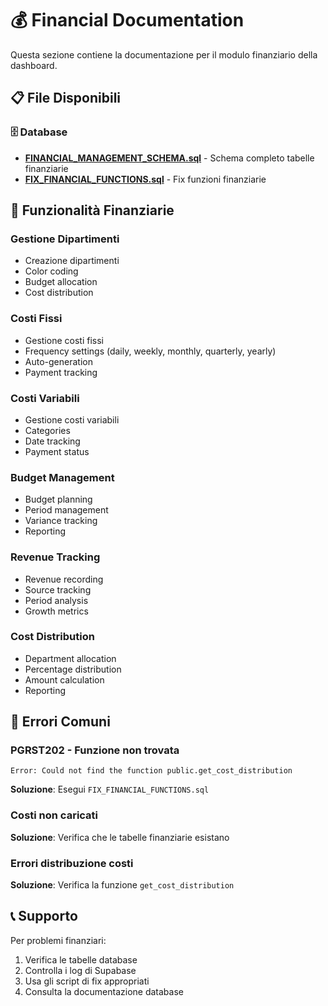 # 💰 Financial Documentation

Questa sezione contiene la documentazione per il modulo finanziario della dashboard.

## 📋 File Disponibili

### 🗄️ Database
- **[FINANCIAL_MANAGEMENT_SCHEMA.sql](../database/FINANCIAL_MANAGEMENT_SCHEMA.sql)** - Schema completo tabelle finanziarie
- **[FIX_FINANCIAL_FUNCTIONS.sql](../database/FIX_FINANCIAL_FUNCTIONS.sql)** - Fix funzioni finanziarie

## 🎯 Funzionalità Finanziarie

### Gestione Dipartimenti
- Creazione dipartimenti
- Color coding
- Budget allocation
- Cost distribution

### Costi Fissi
- Gestione costi fissi
- Frequency settings (daily, weekly, monthly, quarterly, yearly)
- Auto-generation
- Payment tracking

### Costi Variabili
- Gestione costi variabili
- Categories
- Date tracking
- Payment status

### Budget Management
- Budget planning
- Period management
- Variance tracking
- Reporting

### Revenue Tracking
- Revenue recording
- Source tracking
- Period analysis
- Growth metrics

### Cost Distribution
- Department allocation
- Percentage distribution
- Amount calculation
- Reporting

## 🚨 Errori Comuni

### PGRST202 - Funzione non trovata
```
Error: Could not find the function public.get_cost_distribution
```
**Soluzione**: Esegui `FIX_FINANCIAL_FUNCTIONS.sql`

### Costi non caricati
**Soluzione**: Verifica che le tabelle finanziarie esistano

### Errori distribuzione costi
**Soluzione**: Verifica la funzione `get_cost_distribution`

## 📞 Supporto

Per problemi finanziari:
1. Verifica le tabelle database
2. Controlla i log di Supabase
3. Usa gli script di fix appropriati
4. Consulta la documentazione database
